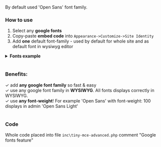By default used 'Open Sans' font family.  

### How to use
1. Select any **google fonts**
2. Copy-paste **embed code** into ```Appearance->Customize->Site Identity```
3. Add **one** default font-family - used by default for whole site and as default font in wysiwyg editor  
<details><summary><strong>Fonts example</strong></summary>
	<a href="https://raw.githubusercontent.com/chyvak1831/starter_img/master/archive/v1.1.0/screenshots/fonts.mp4">Download this video example</a><br>
	<img width="600" src="https://raw.githubusercontent.com/chyvak1831/starter_img/master/archive/v1.1.0/screenshots/fonts.gif" alt="Fonts">
</details>
<br>



### Benefits:  
✓ add **any google font family** so fast & easy  
✓ use any google font family in **WYSIWYG**. All fonts displays correctly in WYSIWYG.  
✓ use **any font-weight**! For example 'Open Sans' with font-weight: 100 displays in admin 'Open Sans Light'
<br><br>



### Code
Whole code placed into file ```inc\tiny-mce-advanced.php``` comment "Google fonts feature"